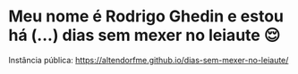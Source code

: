 # Meu nome é Rodrigo Ghedin e estou há (...) dias sem mexer no leiaute 😌

Instância pública: https://altendorfme.github.io/dias-sem-mexer-no-leiaute/
